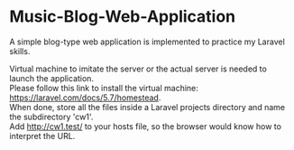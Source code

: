 # Music-Blog-Web-Application
A simple blog-type web application is implemented to practice my Laravel skills.

Virtual machine to imitate the server or the actual server is needed to launch the application. <br>
Please follow this link to install the virtual machine: https://laravel.com/docs/5.7/homestead. <br>
When done, store all the files inside a Laravel projects directory and name the subdirectory 'cw1'. <br>
Add http://cw1.test/ to your hosts file, so the browser would know how to interpret the URL.
